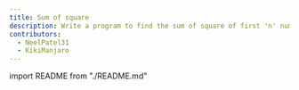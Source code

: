 ```yaml
---
title: Sum of square
description: Write a program to find the sum of square of first 'n' numbers
contributors:
  - NeelPatel31
  - KikiManjaro
---
```


import README from "./README.md"

<README />
